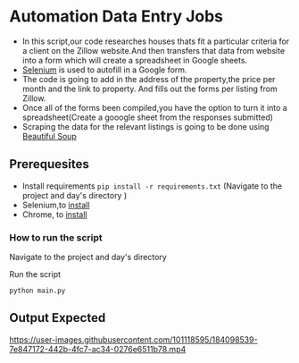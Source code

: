 # Automation Data Entry Jobs 
- In this script,our code researches houses thats fit a particular criteria for a client on the Zillow website.And then transfers that data from website into a form which will create a spreadsheet in Google sheets.
- [Selenium](https://selenium-python.readthedocs.io/) is used  to autofill in a Google form.
- The code is going to add in the address of the property,the price per month and the link to property. And fills out the forms per listing from Zillow.
- Once all of the forms been compiled,you  have the option to turn it into a spreadsheet(Create a gooogle sheet from the responses submitted)
- Scraping the data for the relevant listings is going to be done using [Beautiful Soup](https://www.crummy.com/software/BeautifulSoup/bs4/doc/)

## Prerequesites
- Install requirements `pip install -r requirements.txt` (Navigate to the project and day's directory )
- Selenium,to [install](https://chromedriver.chromium.org/downloads)
- Chrome, to [install](https://www.google.com/intl/en_uk/chrome/)

### How to run the script
Navigate to the project and day's directory

Run the script

`python main.py`



##  Output Expected





https://user-images.githubusercontent.com/101118595/184098539-7e847172-442b-4fc7-ac34-0276e6511b78.mp4

